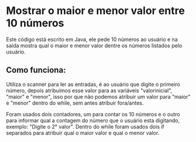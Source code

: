 # Mostrar o maior e menor valor entre 10 números

Este código está escrito em Java, ele pede 10 números ao usuário e na saída mostra qual o maior e menor valor dentre os números listados pelo usuário.

## Como funciona:

Utiliza o scanner para ler as entradas, é ao usuário que digite o primeiro número, depois atribuimos esse valor para as variáveis "valorinicial", "maior" e "menor", isso por que não podemos atribuir um valor para "maior" e "menor" dentro do while, sem antes atribuir fora/antes.

Foram usados dois contadores, um para contar os 10 números e o outro para informar qual a contagem do número que o usuário esta digitando, exemplo: "Digite o 2° valor". Dentro do while foram usados dois if separados para atribuir qual o maior valor e qual o menor valor.